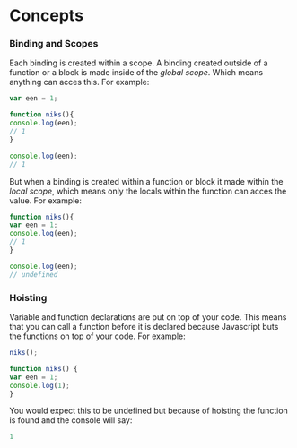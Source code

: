 # Concepts
### Binding and Scopes
Each binding is created within a scope. A binding created outside of a function or a block is made inside of the _global scope_. Which means anything can acces this. For example:
```js
var een = 1;

function niks(){
console.log(een);
// 1
}

console.log(een);
// 1
```

But when a binding is created within a function or block it made within the _local scope_, which means only the locals within the function can acces the value. For example:

```js
function niks(){
var een = 1;
console.log(een);
// 1
}

console.log(een);
// undefined
```

### Hoisting
Variable and function declarations are put on top of your code. This means that you can call a function before it is declared because Javascript buts the functions on top of your code. For example:

```js
niks();

function niks() {
var een = 1;
console.log(1);
}

```

You would expect this to be undefined but because of hoisting the function is found and the console will say:
```js
1
```


